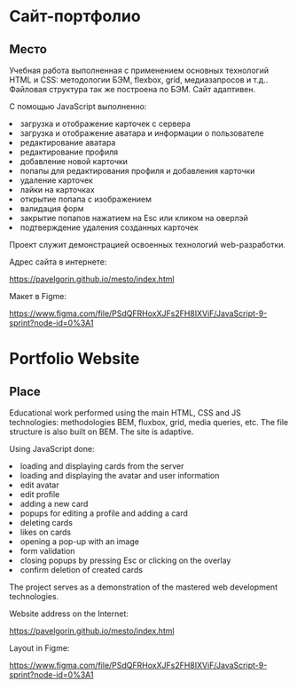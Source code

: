# Сайт-портфолио
## Место
Учебная работа выполненная с применением основных технологий HTML и CSS: методологии 
БЭМ, flexbox, grid, медиазапросов и т.д.. Файловая структура так же построена по БЭМ. Сайт адаптивен.

С помощью JavaScript выполненно:

<li> загрузка и отображение карточек с сервера
<li> загрузка и отображение аватара и информации о пользователе
<li> редактирование аватара
<li> редактирование профиля
<li> добавление новой карточки
<li> попапы для редактирования профиля и добавления карточки
<li> удаление карточек
<li> лайки на карточках
<li> открытие попапа с изображением
<li> валидация форм
<li> закрытие попапов нажатием на Esc или кликом на оверлэй
<li> подтверждение удаления созданных карточек

Проект служит демонстрацией освоенных технологий web-разработки.

Адрес сайта в интернете:

https://pavelgorin.github.io/mesto/index.html

Макет в Figme:

https://www.figma.com/file/PSdQFRHoxXJFs2FH8IXViF/JavaScript-9-sprint?node-id=0%3A1 


# Portfolio Website
## Place
Educational work performed using the main HTML, CSS and JS technologies: methodologies
BEM, fluxbox, grid, media queries, etc. The file structure is also built on BEM. The site is adaptive.

Using JavaScript done:

<li> loading and displaying cards from the server
<li> loading and displaying the avatar and user information
<li> edit avatar
<li> edit profile
<li> adding a new card
<li> popups for editing a profile and adding a card
<li> deleting cards
<li> likes on cards
<li> opening a pop-up with an image
<li> form validation
<li> closing popups by pressing Esc or clicking on the overlay
<li> confirm deletion of created cards

The project serves as a demonstration of the mastered web development technologies.

Website address on the Internet:

https://pavelgorin.github.io/mesto/index.html

Layout in Figme:

https://www.figma.com/file/PSdQFRHoxXJFs2FH8IXViF/JavaScript-9-sprint?node-id=0%3A1